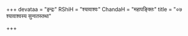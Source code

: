 +++
devataa = "इन्द्रः"
RShiH = "श्यावाश्वः"
ChandaH = "महापङ्क्तिः"
title = "०७ श्यावाश्वस्य सुन्वतस्तथा"

+++
